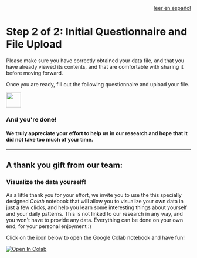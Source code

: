 <div style="text-align: right"><a href="https://delaiglesialab.github.io/DigitalRhythmsProject/es/4_Questionnaires.html">leer en español</a></div>

# Step 2 of 2: Initial Questionnaire and File Upload

Please make sure you have correctly obtained your data file, and that you have already viewed its contents, and that are comfortable with sharing it before moving forward.

Once you are ready, fill out the following questionnaire and upload your file.

<a href="https://docs.google.com/forms/d/e/1FAIpQLSeIQYIY86QNn_xtLaC0bZqhhGSvP-K3Q3cimaK_ILCEBKxoWA/viewform" target="_blank"><img src="https://www.google.com/images/about/forms-icon.svg" height="40" width="40"></a>

### And you're done!
#### We truly appreciate your effort to help us in our research and hope that it did not take too much of your time.


<hr>

## A **thank you** gift from our team:

### Visualize the data yourself!

As a little thank you for your effort, we invite you to use the this specially designed *Colab* notebook that will allow you to visualize your own data in just a few clicks, and help you learn some interesting things about yourself and your daily patterns. This is not linked to our research in any way, and you won't have to provide any data. Everything can be done on your own end, for your personal enjoyment :)

Click on the icon below to open the Google Colab notebook and have fun!

[![Open In Colab](https://colab.research.google.com/assets/colab-badge.svg)](https://colab.research.google.com/github/invisilico/Tutorial-Notebooks/blob/main/DataVizTool.ipynb)
